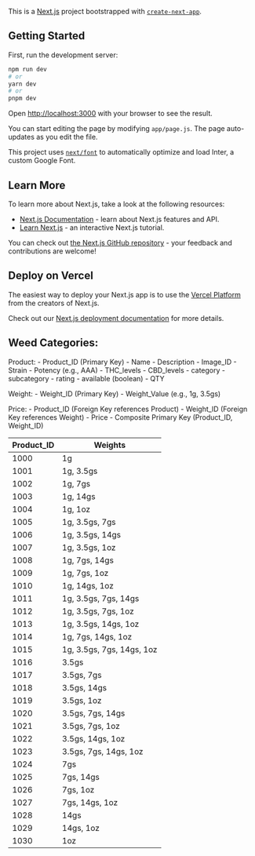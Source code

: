 This is a [Next.js](https://nextjs.org/) project bootstrapped with [`create-next-app`](https://github.com/vercel/next.js/tree/canary/packages/create-next-app).

## Getting Started

First, run the development server:

```bash
npm run dev
# or
yarn dev
# or
pnpm dev
```

Open [http://localhost:3000](http://localhost:3000) with your browser to see the result.

You can start editing the page by modifying `app/page.js`. The page auto-updates as you edit the file.

This project uses [`next/font`](https://nextjs.org/docs/basic-features/font-optimization) to automatically optimize and load Inter, a custom Google Font.

## Learn More

To learn more about Next.js, take a look at the following resources:

- [Next.js Documentation](https://nextjs.org/docs) - learn about Next.js features and API.
- [Learn Next.js](https://nextjs.org/learn) - an interactive Next.js tutorial.

You can check out [the Next.js GitHub repository](https://github.com/vercel/next.js/) - your feedback and contributions are welcome!

## Deploy on Vercel

The easiest way to deploy your Next.js app is to use the [Vercel Platform](https://vercel.com/new?utm_medium=default-template&filter=next.js&utm_source=create-next-app&utm_campaign=create-next-app-readme) from the creators of Next.js.

Check out our [Next.js deployment documentation](https://nextjs.org/docs/deployment) for more details.

## Weed Categories:


Product:
    - Product_ID (Primary Key)
    - Name
    - Description
    - Image_ID
    - Strain
    - Potency (e.g., AAA)
    - THC_levels
    - CBD_levels
    - category
    - subcategory
    - rating
    - available (boolean)
    - QTY

Weight:
    - Weight_ID (Primary Key)
    - Weight_Value (e.g., 1g, 3.5gs)

Price:
    - Product_ID (Foreign Key references Product)
    - Weight_ID (Foreign Key references Weight)
    - Price
    - Composite Primary Key (Product_ID, Weight_ID)

Product_ID | Weights
-----------|-------------------------------------------------
1000       | 1g
1001       | 1g, 3.5gs
1002       | 1g, 7gs
1003       | 1g, 14gs
1004       | 1g, 1oz
1005       | 1g, 3.5gs, 7gs
1006       | 1g, 3.5gs, 14gs
1007       | 1g, 3.5gs, 1oz
1008       | 1g, 7gs, 14gs
1009       | 1g, 7gs, 1oz
1010       | 1g, 14gs, 1oz
1011       | 1g, 3.5gs, 7gs, 14gs
1012       | 1g, 3.5gs, 7gs, 1oz
1013       | 1g, 3.5gs, 14gs, 1oz
1014       | 1g, 7gs, 14gs, 1oz
1015       | 1g, 3.5gs, 7gs, 14gs, 1oz
1016       | 3.5gs
1017       | 3.5gs, 7gs
1018       | 3.5gs, 14gs
1019       | 3.5gs, 1oz
1020       | 3.5gs, 7gs, 14gs
1021       | 3.5gs, 7gs, 1oz
1022       | 3.5gs, 14gs, 1oz
1023       | 3.5gs, 7gs, 14gs, 1oz
1024       | 7gs
1025       | 7gs, 14gs
1026       | 7gs, 1oz
1027       | 7gs, 14gs, 1oz
1028       | 14gs
1029       | 14gs, 1oz
1030       | 1oz
